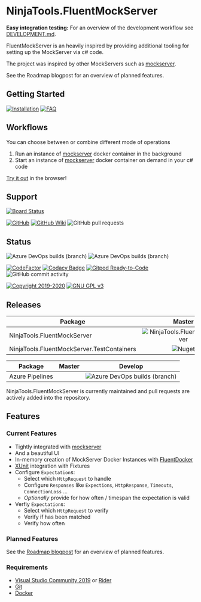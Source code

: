 # NinjaTools.FluentMockServer

**Easy integration testing:** For an overview of the development workflow see
[DEVELOPMENT.md](https://github.com/alex-held/NinjaTools.FluentMockServer/blob/aphrodite/DEVELOPMENT.md).

FluentMockServer is an heavily inspired by providing additional tooling for
setting up the MockServer via c# code.

The project was inspired by other MockServers such as
[mockserver](https://github.com/jamesdbloom/mockservice).

See the Roadmap blogpost for an overview of planned features.

## Getting Started

[![Installation](https://img.shields.io/badge/wiki-installation-brightgreen.svg?maxAge=60&style=flat-square)](https://github.com/alex-held/NinjaTools.FluentMockServer/wiki/Installation)
[![FAQ](https://img.shields.io/badge/wiki-FAQ-BF55EC.svg?maxAge=60&style=flat-square)](https://github.com/alex-held/NinjaTools.FluentMockServer/wiki/FAQ)

## Workflows

You can choose between or combine different mode of operations

1. Run an instance of
   [mockserver](https://hub.docker.com/r/jamesdbloom/mockserver) docker
   container in the background
2. Start an instance of
   [mockserver](https://hub.docker.com/r/jamesdbloom/mockserver) docker
   container on demand in your c# code

[Try it out](https://gitpod.io/#https://github.com/alex-held/NinjaTools.FluentMockServer)
in the browser!

## Support

[![Board Status](https://dev.azure.com/alex-held/1f2ebed6-22af-4c25-93d3-fb706aa677ca/2988ffdd-29c2-4467-8dc7-7d9e5282e656/_apis/work/boardbadge/368471de-1e1a-4156-a50b-83b04b735f1c?columnOptions=1)](https://dev.azure.com/alex-held/1f2ebed6-22af-4c25-93d3-fb706aa677ca/_boards/board/t/2988ffdd-29c2-4467-8dc7-7d9e5282e656/Microsoft.RequirementCategory/)

[![GitHub](https://img.shields.io/badge/github-issues-red.svg?maxAge=60&style=flat-square)](https://github.com/alex-held/NinjaTools.FluentMockServer/issues)
[![GitHub Wiki](https://img.shields.io/badge/github-wiki-181717.svg?maxAge=60&style=flat-square)](https://github.com/alex-held/NinjaTools.FluentMockServer)
![GitHub pull requests](https://img.shields.io/github/issues-pr/alex-held/NinjaTools.FluentMockServer?logo=GitHub&style=flat-square)

## Status

![Azure DevOps builds (branch)](https://img.shields.io/azure-devops/build/alex-held/1f2ebed6-22af-4c25-93d3-fb706aa677ca/2/master?style=flat-square)
![Azure DevOps builds (branch)](https://img.shields.io/azure-devops/build/alex-held/1f2ebed6-22af-4c25-93d3-fb706aa677ca/2/dev?style=flat-square)

[![CodeFactor](https://www.codefactor.io/repository/github/alex-held/ninjatools.fluentmockserver/badge)](https://www.codefactor.io/repository/github/alex-held/ninjatools.fluentmockserver)
[![Codacy Badge](https://api.codacy.com/project/badge/Grade/e0e21ac86f80480d8a806b98acb57b0f)](https://www.codacy.com/manual/git_36/NinjaTools.FluentMockServer?utm_source=github.com&utm_medium=referral&utm_content=alex-held/NinjaTools.FluentMockServer&utm_campaign=Badge_Grade)
[![Gitpod Ready-to-Code](https://img.shields.io/badge/Gitpod-Ready--to--Code-blue?logo=gitpod)](https://gitpod.io/#https://github.com/alex-held/NinjaTools.FluentMockServer)
![GitHub commit activity](https://img.shields.io/github/commit-activity/w/alex-held/NinjaTools.FluentMockServer?color=bright-green&label=Changelog&logo=GitHub)

[![Copyright 2019-2020](https://img.shields.io/badge/copyright-2019-blue.svg?maxAge=60&style=flat-square)](https://github.com/alex-held/FluentMockServer)
[![GNU GPL v3](https://img.shields.io/badge/license-GNU%20GPL%20v3-blue.svg?maxAge=60&style=flat-square)](http://www.gnu.org/licenses/gpl.html)

## Releases

| Package                                    |                                                         Master                                                         |                                                         Develop                                                         |
| ------------------------------------------ | :--------------------------------------------------------------------------------------------------------------------: | :---------------------------------------------------------------------------------------------------------------------: |
| NinjaTools.FluentMockServer                | ![NinjaTools.FluentMockServer](https://img.shields.io/nuget/v/NinjaTools.FluentMockServer?logo=nuget&style=flat-square) | ![NinjaTools.FluentMockServer](https://img.shields.io/nuget/v/NinjaTools.FluentMockServer?logo=nuget&style=flat-square) |
| NinjaTools.FluentMockServer.TestContainers |    ![Nuget](https://img.shields.io/nuget/v/NinjaTools.FluentMockServer.TestContainers?logo=nuget&style=flat-square)    |   ![Nuget](https://img.shields.io/nuget/vpre/NinjaTools.FluentMockServer.TestContainers?logo=nuget&style=flat-square)   |

| Package         | Master |                                                                      Develop                                                                      |
| --------------- | :----: | :-----------------------------------------------------------------------------------------------------------------------------------------------: |
| Azure Pipelines |        | ![Azure DevOps builds (branch)](https://img.shields.io/azure-devops/build/alex-held/1f2ebed6-22af-4c25-93d3-fb706aa677ca/2/dev?style=flat-square) |

NinjaTools.FluentMockServer is currently maintained and pull requests are
actively added into the repository.

## Features

### Current Features

- Tightly integrated with
  [mockserver](https://github.com/jamesdbloom/mockservice)
- And a beautiful UI
- In-memory creation of MockServer Docker Instances with
  [FluentDocker](https://github.com/mariotoffia/FluentDocker)
- [XUnit](https://github.com/xunit/xunit) integration with Fixtures
- Configure `Expectation`s:
  - Select which `HttpRequest` to handle
  - Configure `Responses` like `Expections`, `HttpResponse`, `Timeouts`,
    `ConnectionLoss` ...
  - _Optionally_ provide for how often / timespan the expectation is valid
- Verfiy `Expectation`s:
  - Select which `HttpRequest` to verify
  - Verify if has been matched
  - Verify how often

### Planned Features

See the
[Roadmap blogpost](https://blog.radarr.video/development/update/2018/11/11/roadmap-update.html)
for an overview of planned features.

### Requirements

- [Visual Studio Community 2019](https://www.visualstudio.com/vs/community/) or
  [Rider](http://www.jetbrains.com/rider/)
- [Git](https://git-scm.com/downloads)
- [Docker](https://docker.com)

